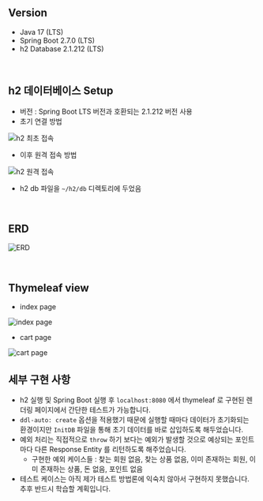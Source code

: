 ## Version

- Java 17 (LTS)
- Spring Boot 2.7.0 (LTS)
- h2 Database 2.1.212 (LTS)

<br/>

## h2 데이터베이스 Setup

- 버전 : Spring Boot LTS 버전과 호환되는 2.1.212 버전 사용
- 초기 연결 방법

![h2 최초 접속](https://user-images.githubusercontent.com/75058239/169972431-22b4bcfb-a66a-46a0-beb1-dbb18991bf25.png)

- 이후 원격 접속 방법

![h2 원격 접속](https://user-images.githubusercontent.com/75058239/169972514-9f26f5dd-e898-4a40-9ecd-729aea9dd675.png)

- h2 db 파일을 `~/h2/db` 디렉토리에 두었음

<br/>

## ERD

![ERD](https://user-images.githubusercontent.com/75058239/170810957-7af71cf3-0e1a-49a3-8f96-120d56e75b8d.png)

<br/>

## Thymeleaf view

- index page

![index page](https://user-images.githubusercontent.com/75058239/170810104-20e5ff93-5c46-4671-bae7-f147867191a6.png)

- cart page

![cart page](https://user-images.githubusercontent.com/75058239/170810257-73e5421e-ed83-42b7-ae31-c85af8240fbc.png)

## 세부 구현 사항

- h2 실행 및 Spring Boot 실행 후 `localhost:8080` 에서 thymeleaf 로 구현된 렌더링 페이지에서 간단한 테스트가 가능합니다.
- `ddl-auto: create` 옵션을 적용했기 때문에 실행할 때마다 데이터가 초기화되는 환경이지만 `InitDB` 파일을 통해 초기 데이터를 바로 삽입하도록 해두었습니다.
- 예외 처리는 직접적으로 `throw` 하기 보다는 예외가 발생할 것으로 예상되는 포인트마다 다른 Response Entity 를 리턴하도록 해주었습니다.
  - 구현한 예외 케이스들 : 찾는 회원 없음, 찾는 상품 없음, 이미 존재하는 회원, 이미 존재하는 상품, 돈 없음, 포인트 없음
- 테스트 케이스는 아직 제가 테스트 방법론에 익숙치 않아서 구현하지 못했습니다. 추후 반드시 학습할 계획입니다.
